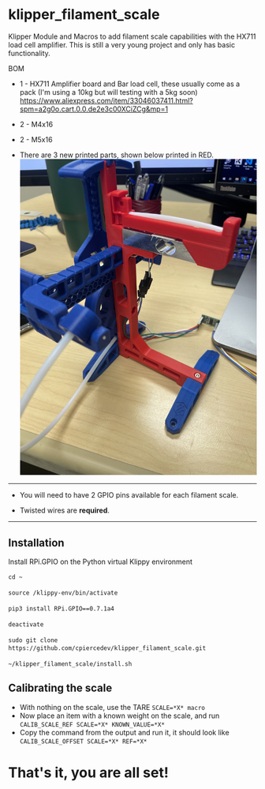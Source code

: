 # klipper_filament_scale
Klipper Module and Macros to add filament scale capabilities with the HX711 load cell amplifier. This is still a very young project and only has basic functionality.

BOM
- 1 - HX711 Amplifier board and Bar load cell, these usually come as a pack (I'm using a 10kg but will testing with a 5kg soon) https://www.aliexpress.com/item/33046037411.html?spm=a2g0o.cart.0.0.de2e3c00XCiZCg&mp=1

- 2 - M4x16

- 2 - M5x16

- There are 3 new printed parts, shown below printed in RED.
![ERCP with Load Cell](./Pictures/IMG_4161.jpeg?raw=true)



---

- You will need to have 2 GPIO pins available for each filament scale.

- Twisted wires are **required**.

--- 

## Installation
Install RPi.GPIO on the Python virtual Klippy environment

```
cd ~

source /klippy-env/bin/activate

pip3 install RPi.GPIO==0.7.1a4

deactivate

sudo git clone https://github.com/cpiercedev/klipper_filament_scale.git

~/klipper_filament_scale/install.sh

```


## Calibrating the scale

- With nothing on the scale, use the TARE `SCALE=*X* macro`
- Now place an item with a known weight on the scale, and run `CALIB_SCALE_REF SCALE=*X* KNOWN_VALUE=*X*`
- Copy the command from the output and run it, it should look like `CALIB_SCALE_OFFSET SCALE=*X* REF=*X*`

# That's it, you are all set!


